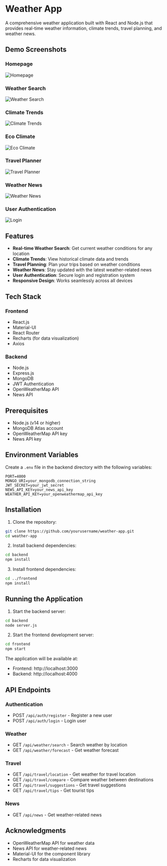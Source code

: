 # Weather App

A comprehensive weather application built with React and Node.js that provides real-time weather information, climate trends, travel planning, and weather news.

## Demo Screenshots

### Homepage
![Homepage](frontend/src/assets/homepage.png)

### Weather Search
![Weather Search](frontend/src/assets/seacrh.png)

### Climate Trends
![Climate Trends](frontend/src/assets/graph.png)

### Eco Climate
![Eco Climate](frontend/src/assets/eco.png)

### Travel Planner
![Travel Planner](frontend/src/assets/travel.png)

### Weather News
![Weather News](frontend/src/assets/news.png)

### User Authentication
![Login](frontend/src/assets/login.png)

## Features

- **Real-time Weather Search**: Get current weather conditions for any location
- **Climate Trends**: View historical climate data and trends
- **Travel Planning**: Plan your trips based on weather conditions
- **Weather News**: Stay updated with the latest weather-related news
- **User Authentication**: Secure login and registration system
- **Responsive Design**: Works seamlessly across all devices

## Tech Stack

### Frontend
- React.js
- Material-UI
- React Router
- Recharts (for data visualization)
- Axios

### Backend
- Node.js
- Express.js
- MongoDB
- JWT Authentication
- OpenWeatherMap API
- News API

## Prerequisites

- Node.js (v14 or higher)
- MongoDB Atlas account
- OpenWeatherMap API key
- News API key

## Environment Variables

Create a `.env` file in the backend directory with the following variables:

```env
PORT=4000
MONGO_URI=your_mongodb_connection_string
JWT_SECRET=your_jwt_secret
NEWS_API_KEY=your_news_api_key
WEATHER_API_KEY=your_openweathermap_api_key
```

## Installation

1. Clone the repository:
```bash
git clone https://github.com/yourusername/weather-app.git
cd weather-app
```

2. Install backend dependencies:
```bash
cd backend
npm install
```

3. Install frontend dependencies:
```bash
cd ../frontend
npm install
```

## Running the Application

1. Start the backend server:
```bash
cd backend
node server.js
```

2. Start the frontend development server:
```bash
cd frontend
npm start
```

The application will be available at:
- Frontend: http://localhost:3000
- Backend: http://localhost:4000

## API Endpoints

### Authentication
- POST `/api/auth/register` - Register a new user
- POST `/api/auth/login` - Login user

### Weather
- GET `/api/weather/search` - Search weather by location
- GET `/api/weather/forecast` - Get weather forecast

### Travel
- GET `/api/travel/location` - Get weather for travel location
- GET `/api/travel/compare` - Compare weather between destinations
- GET `/api/travel/suggestions` - Get travel suggestions
- GET `/api/travel/tips` - Get tourist tips

### News
- GET `/api/news` - Get weather-related news

## Acknowledgments

- OpenWeatherMap API for weather data
- News API for weather-related news
- Material-UI for the component library
- Recharts for data visualization